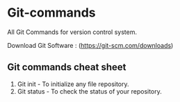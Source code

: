 # Git-commands
All Git Commands for version control system. 

Download Git Software : (https://git-scm.com/downloads)

## Git commands cheat sheet

1. Git init - To initialize any file repository.
2. Git status - To check the status of your repository.
